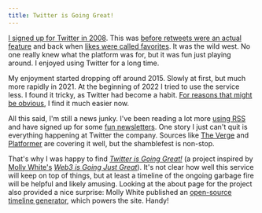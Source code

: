 ```yaml
---
title: Twitter is Going Great!
---
```


[I signed up for Twitter in 2008](https://twitter.com/gavinanderegg/status/585855592). This was [before retweets were an actual feature](https://blog.twitter.com/official/en_us/a/2009/retweet-limited-rollout.html) and back when [likes were called favorites](https://blog.twitter.com/official/en_us/a/2015/hearts-on-twitter.html). It was the wild west. No one really knew what the platform was for, but it was fun just playing around. I enjoyed using Twitter for a long time.

My enjoyment started dropping off around 2015. Slowly at first, but much more rapidly in 2021. At the beginning of 2022 I tried to use the service less. I found it tricky, as Twitter had become a habit. [For reasons that might be obvious](https://www.theverge.com/2022/10/26/23423708/elon-musk-twitter-acquisition-close-san-francisco), I find it much easier now.

All this said, I'm still a news junky. I've been reading a lot more [using RSS](https://reederapp.com) and have signed up for some [fun newsletters](https://www.garbageday.email). One story I just can't quit is everything happening at Twitter the company. Sources like [The Verge](https://www.theverge.com) and [Platformer](https://www.platformer.news) are covering it well, but the shamblefest is non-stop.

That's why I was happy to find *[Twitter is Going Great!](https://twitterisgoinggreat.com)* (a project inspired by [Molly White's](https://www.mollywhite.net) *[Web3 is Going Just Great](https://web3isgoinggreat.com)*). It's not clear how well this service will keep on top of things, but at least a timeline of the ongoing garbage fire will be helpful and likely amusing. Looking at the about page for the project also provided a nice surprise: Molly White published an [open-source timeline generator](https://github.com/molly/static-timeline-generator), which powers the site. Handy!



